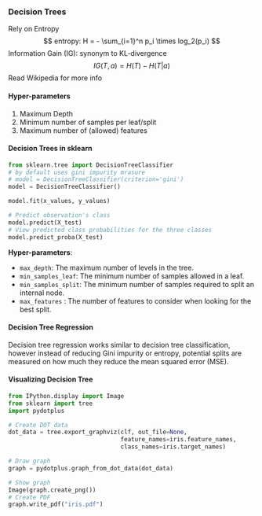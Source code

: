 ### Decision Trees

Rely on Entropy
$$
entropy: H = - \sum_{i=1}^n p_i \times log_2(p_i)
$$
Information Gain (IG): synonym to KL-divergence
$$
IG(T,a) = H(T) - H(T|a)
$$
Read Wikipedia for more info

#### Hyper-parameters

1. Maximum Depth
2. Minimum number of samples per leaf/split
3. Maximum number of (allowed) features

#### Decision Trees in sklearn

```python
from sklearn.tree import DecisionTreeClassifier
# by default uses gini impurity mrasure 
# model = DecisionTreeClassifier(criterion='gini')
model = DecisionTreeClassifier()

model.fit(x_values, y_values)

# Predict observation's class    
model.predict(X_test)
# View predicted class probabilities for the three classes
model.predict_proba(X_test)
```

__Hyper-parameters__:

- `max_depth`: The maximum number of levels in the tree.
- `min_samples_leaf`: The minimum number of samples allowed in a leaf.
- `min_samples_split`: The minimum number of samples required to split an internal node.
- `max_features` : The number of features to consider when looking for the best split.

#### Decision Tree Regression

Decision tree regression works similar to decision tree classification, however instead of reducing Gini impurity or entropy, potential splits are measured on how much they reduce the mean squared error (MSE).

#### Visualizing Decision Tree

```python
from IPython.display import Image  
from sklearn import tree
import pydotplus

# Create DOT data
dot_data = tree.export_graphviz(clf, out_file=None, 
                                feature_names=iris.feature_names,  
                                class_names=iris.target_names)

# Draw graph
graph = pydotplus.graph_from_dot_data(dot_data)  

# Show graph
Image(graph.create_png())
# Create PDF
graph.write_pdf("iris.pdf")
```

